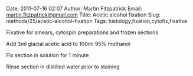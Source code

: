 Date: 2011-07-16 02:07
Author: Martin Fitzpatrick
Email: martin.fitzpatrick@gmail.com
Title: Acetic alcohol fixation
Slug: methods/25/acetic-alcohol-fixation
Tags: histology,fixation,cytofix,fixative

Fixative for smears, cytospin preparations and frozen sections









Add 3ml glacial acetic acid to 100ml 95% methanol



Fix section in solution for 1 minute



Rinse section in distilled water prior to staining





